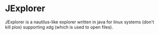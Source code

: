 JExplorer
=========
JExplorer is a nautilus-like explorer written in java for linux systems (don't kill plox) supporting xdg (which is used to open files).
